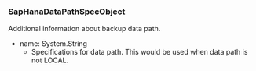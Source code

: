 ### SapHanaDataPathSpecObject
Additional information about backup data path.

- name: System.String
  - Specifications for data path. This would be used when data path is not LOCAL.
